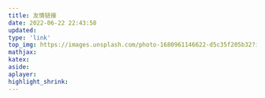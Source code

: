 ```yaml
---
title: 友情链接
date: 2022-06-22 22:43:58
updated:
type: 'link'
top_img: https://images.unsplash.com/photo-1680961146622-d5c35f205b32?ixlib=rb-4.0.3&ixid=MnwxMjA3fDB8MHx0b3BpYy1mZWVkfDh8YWV1NnJMLWo2ZXd8fGVufDB8fHx8&auto=format&fit=crop&w=500&q=60
mathjax:
katex:
aside:
aplayer:
highlight_shrink:
---
```

